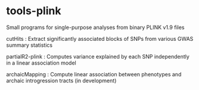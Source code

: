 # tools-plink
Small programs for single-purpose analyses from binary PLINK v1.9 files

cutHits : Extract significantly associated blocks of SNPs from various GWAS summary statistics

partialR2-plink : Computes variance explained by each SNP independently in a linear association model

archaicMapping : Compute linear association between phenotypes and archaic introgression tracts (in development)
